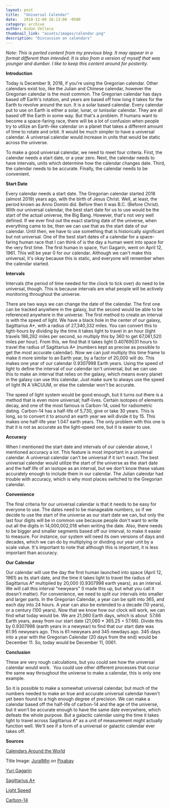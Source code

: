 ```yaml
---
layout: post
title:  "Universal Calendar"
date:   2018-12-09 18:13:00 -0500
category: archive
author: Aidan Velleca
thumbnail_link: "assets/images/calendar.png"
description: "Discussion on calendars"
---
```

*Note: This is ported content from my previous blog. It may appear in a format different than intended. It is also from a version of myself that was younger and dumber. I like to keep this content around for posterity.*

**Introduction** 

Today is December 9, 2018, if you're using the Gregorian calendar. Other calendars exist too, like the Julian and Chinese calendar, however the Gregorian calendar is the most common. The Gregorian calendar has days based off Earth's rotation, and years are based off how long it takes for the Earth to revolve around the sun. It is a solar based calendar. Every calendar put to use on Earth is either a solar, lunar, or lunisolar calendar. They are all based off the Earth in some way. But that's a problem. If humans want to become a space-faring race, there will be a lot of confusion when people try to utilize an Earth-like calendar on a planet that takes a different amount of time to rotate and orbit. It would be much simpler to have a universal calendar. A universal calendar would increase in units that would be static across the universe. 

To make a good universal calendar, we need to meet four criteria. First, the calendar needs a start date, or a year zero. Next, the calendar needs to have intervals, units which determine how the calendar changes date. Third, the calendar needs to be accurate. Finally, the calendar needs to be convenient. 

**Start Date** 

Every calendar needs a start date. The Gregorian calendar started 2018 (almost 2019) years ago, with the birth of Jesus Christ. Well, at least, the period known as Anno Domini did. Before then it was B.C. (Before Christ). With our universal calendar, the best start date for us to use would be the start of the actual universe, the Big Bang. However, that's not very well defined. If we ever find out the exact starting date of the universe, when everything came to be, then we can use that as the start date of our calendar. Until then, we have to use something that is historically significant but not universal. One of the best start dates of a calendar for a space-faring human race that I can think of is the day a human went into space for the very first time. The first human in space, Yuri Gagarin, went on April 12, 1961. This will be year 0 for our calendar. Although we can't make this universal, it's okay because this is static, and everyone will remember when the calendar started. 

**Intervals** 

Intervals (the period of time needed for the clock to tick over) do need to be universal, though. This is because intervals are what people will be actively monitoring throughout the universe. 

There are two ways we can change the date of the calendar. The first one can be tracked anywhere in the galaxy, but the second would be able to be referenced anywhere in the universe. The first method to create an interval is with the speed of light. We have a black hole in the center of our galaxy,  Sagittarius A\*, with a radius of 27,340,332 miles. You can convert this to light-hours by dividing by the time it takes light to travel in an hour (light travels 186,282 miles per second, so multiply this by 360 to get 67,061,520 miles per hour). From this, we find that it takes light 0.40769031 hours to travel the radius of Sagittarius A\* (numbers kept as precise as possible to get the most accurate calendar). Now we can just multiply this time frame to make it more similar to an Earth year, by a factor of 20,000 will do. This makes one year of our calendar 0.9307998 Earth years. Using the speed of light to define the interval of our calendar isn't universal, but we can use this to make an interval that relies on the galaxy, which means every planet in the galaxy can use this calendar. Just make sure to always use the speed of light IN A VACUUM, or else the calendar won't be accurate. 

The speed of light system would be good enough, but it turns out there is a method that is even more universal; half-lives. Certain isotopes of elements decay, and one of the most famous is Carbon-14, used for radiometric dating. Carbon-14 has a half-life of 5,730, give or take 30 years. This is long, so to convert it to around an earth year we will divide it by 15. This makes one half-life year 1.047 earth years. The only problem with this one is that it is not as accurate as the light-speed one, but it is easier to use. 

**Accuracy** 

When I mentioned the start date and intervals of our calendar above, I mentioned accuracy a lot. This feature is most important in a universal calendar. A universal calendar can't be universal if it isn't exact. The best universal calendar would utilize the start of the universe as the start date and the half life of an isotope as an interval, but we don't know these values accurately enough to include them in our calendar. The Julian calendar had trouble with accuracy, which is why most places switched to the Gregorian calendar. 

**Convenience** 

The final criteria for our universal calendar is that it needs to be easy for everyone to use. The dates need to be manageable numbers, so if we decide to use the start of the universe as our start date we can, but only the last four digits will be in common use because people don't want to write out all the digits in 14,000,002,018 when writing the date. Also, there needs to be bigger and smaller segments based off our interval, to make it easier to measure. For instance, our system will need its own versions of days and decades, which we can do by multiplying or dividing our year unit by a scale value. It's important to note that although this is important, it is less important than accuracy.

**Our Calendar** 

Our calendar will use the day the first human launched into space (April 12, 1961) as its start date, and the time it takes light to travel the radius of Sagittarius A\* multiplied by 20,000 (0.9307998 earth years), as an interval. We will call this interval "newyears" (I made this up, but what you call it doesn't matter). For convenience, we need to split our intervals into smaller and larger parts. In the Gregorian Calendar, a year can be split into 365, and each day into 24 hours. A year can also be extended to a decade (10 years), or a century (100 years). Now that we know how our clock will work, we can find what today would be. We are 21,060 Earth days, which is about  57.66 Earth years, away from our start date (21,060 \* 365.25 = 57.66). Divide this by 0.9307998 (earth years in a newyear) to find that our start date was 61.95 newyears ago. This is 61 newyears and 345 newdays ago. 345 days into a year with the Gregorian Calendar (20 days from the end) would be December 11. So, today would be December 11, 0061. 

**Conclusion** 

These are very rough calculations, but you could see how the universal calendar would work.  You could use other different processes that occur the same way throughout the universe to make a calendar, this is only one example.

 So it is possible to make a somewhat universal calendar, but much of the numbers needed to make an true and accurate universal calendar haven't yet been found to a high enough degree of precision. We can make a calendar based off the half-life of carbon-14 and the age of the universe, but it won't be accurate enough to have the same date everywhere, which defeats the whole purpose. But a galactic calendar using the time it takes light to travel across Sagittarius A\* as a unit of measurement might actually function well. We'll see if a form of a universal or galactic calendar ever takes off.   

**Sources** 

[Calendars Around the World](https://www.worldatlas.com/articles/calendars-used-around-the-world.html) 

Title Image: [JuralMin](https://pixabay.com/en/users/JuralMin-2051452/) on [Pixabay](https://pixabay.com/en/calendar-date-month-day-week-1763587/) 

[Yuri Gagarin](https://www.nasa.gov/mission_pages/shuttle/sts1/gagarin_anniversary.html) 

[Sagittarius A\*](https://en.wikipedia.org/wiki/Sagittarius_A*) 

[Light Speed](https://www.space.com/15830-light-speed.html) 

[Carbon-14](https://en.wikipedia.org/wiki/Carbon-14)
